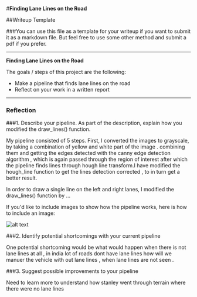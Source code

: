#**Finding Lane Lines on the Road** 

##Writeup Template

###You can use this file as a template for your writeup if you want to submit it as a markdown file. But feel free to use some other method and submit a pdf if you prefer.

---

**Finding Lane Lines on the Road**

The goals / steps of this project are the following:
* Make a pipeline that finds lane lines on the road
* Reflect on your work in a written report


[//]: # (Image References)

[image1]: ./examples/grayscale.jpg "Grayscale"

---

### Reflection

###1. Describe your pipeline. As part of the description, explain how you modified the draw_lines() function.

My pipeline consisted of 5 steps. First, I converted the images to grayscale, by taking a combination of yellow and white part of the image . combining them and getting the edges detected with the canny edge detection algorithm , which is again passed through the region of interest after which the pipeline finds lines through hough line transform.I have modified the hough_line function to get the lines detection corrected , to in turn get a better result.

In order to draw a single line on the left and right lanes, I modified the draw_lines() function by ...

If you'd like to include images to show how the pipeline works, here is how to include an image: 

![alt text][image1]


###2. Identify potential shortcomings with your current pipeline


One potential shortcoming would be what would happen when there is not lane lines at all , in india lot of roads dont have lane lines how will we manuer the vehicle with out lane lines , when lane lines are not seen .




###3. Suggest possible improvements to your pipeline

Need to learn more to understand how stanley went through terrain where there were no lane lines